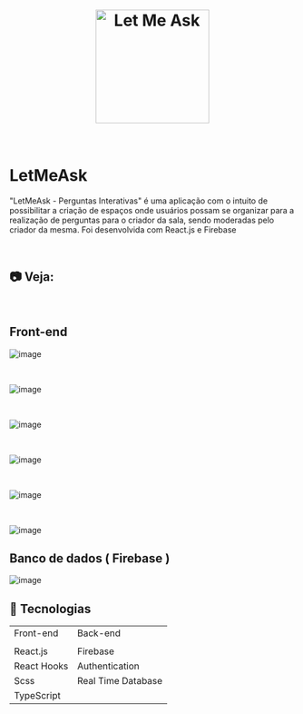  <h1 align=center>
<a target="_blank" rel="noopener noreferrer" href="https://user-images.githubusercontent.com/92963709/153462346-eb9bf929-51f7-48b5-87cf-1662719ca379.PNG">
  <img alt="Let Me Ask" src="https://user-images.githubusercontent.com/92963709/153462346-eb9bf929-51f7-48b5-87cf-1662719ca379.PNG" width="200px" style="max-width: 100%;">
</a>
</h1>
 

<br>
<h1>LetMeAsk</h1>
<p>"LetMeAsk - Perguntas Interativas" é uma aplicação com o intuito de possibilitar a criação de espaços onde usuários possam se organizar para a realização de perguntas para o criador da sala, sendo moderadas pelo criador da mesma. Foi desenvolvida com React.js e Firebase</p>

<br>
<h2>📷 Veja:</h2>
<br>

<h2>
Front-end
</h2>


<p dir="auto">
      <img src="https://user-images.githubusercontent.com/92963709/153295286-d13ed386-9c51-45e7-b8bf-7e2901df4490.PNG" alt="image" style="max-width: 100%;">
      <a target="_blank" rel="noopener noreferrer" href="https://user-images.githubusercontent.com/92963709/153295286-d13ed386-9c51-45e7-b8bf-7e2901df4490.PNG"></a>
  </p>
  


<br>
<p dir="auto">
<img src="https://user-images.githubusercontent.com/92963709/153295458-9c90241d-d2b2-4dd8-b675-6142e28380ba.PNG" alt="image" style="max-width: 100%;">
<a target="_blank" rel="noopener noreferrer" href="https://user-images.githubusercontent.com/92963709/153295458-9c90241d-d2b2-4dd8-b675-6142e28380ba.PNG"></a>
</p>


<br>
<p dir="auto">
<img src="https://user-images.githubusercontent.com/92963709/153295480-8fef7b22-1dec-4171-b264-e5aefdd46bc8.PNG" alt="image" style="max-width: 100%;">
<a target="_blank" rel="noopener noreferrer" href="https://user-images.githubusercontent.com/92963709/153295480-8fef7b22-1dec-4171-b264-e5aefdd46bc8.PNG"></a>
</p>


<br>
<p dir="auto">
<img src="https://user-images.githubusercontent.com/92963709/153295506-2ca42484-2c5e-4b22-9f6e-1d24353d1bde.PNG" alt="image" style="max-width: 100%;">
<a target="_blank" rel="noopener noreferrer" href="https://user-images.githubusercontent.com/92963709/153295506-2ca42484-2c5e-4b22-9f6e-1d24353d1bde.PNG"></a>
</p>


<br>
<p dir="auto">
<img src="https://user-images.githubusercontent.com/92963709/153295510-fc1b67fe-ecc6-4b5c-b3d0-8e9c2d088845.PNG" alt="image" style="max-width: 100%;">
<a target="_blank" rel="noopener noreferrer" href="https://user-images.githubusercontent.com/92963709/153295510-fc1b67fe-ecc6-4b5c-b3d0-8e9c2d088845.PNG"></a>
</p>



<br>
<p dir="auto">
<img src="https://user-images.githubusercontent.com/92963709/153295500-3991dfb7-d618-44fa-a716-7446051f5199.PNG" alt="image" style="max-width: 100%;">
<a target="_blank" rel="noopener noreferrer" href="https://user-images.githubusercontent.com/92963709/153295500-3991dfb7-d618-44fa-a716-7446051f5199.PNG"></a>
</p>


<h2>
Banco de dados ( Firebase )
</h2>
  <p dir="auto">
<img src="https://user-images.githubusercontent.com/92963709/153295914-a543ef6d-4a8d-4743-abe6-6cb682fd7b01.PNG" alt="image" style="max-width: 100%;">
<a target="_blank" rel="noopener noreferrer" href="https://user-images.githubusercontent.com/92963709/153295914-a543ef6d-4a8d-4743-abe6-6cb682fd7b01.PNG"></a>
</p>
  

<h2>🚀 Tecnologias</h2>
<table>
<tbody>
  <tr>
    <td> Front-end </td>
    <td> Back-end </td>
  </tr>
   <tr>
    <td></td>
     <td></td>
  </tr>
  <tr>
    <td> React.js </td>
    <td> Firebase </td>
  </tr>
  <tr>
    <td> React Hooks </td>
    <td> Authentication </td>
  </tr>
  <tr>
    <td> Scss </td>
    <td> Real Time Database </td>
  </tr>
  <tr>
    <td> TypeScript </td>
    <td></td>
  </tr>
  
  </tbody>
  </table>
  </h1>
